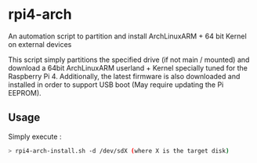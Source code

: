 # rpi4-arch
An automation script to partition and install ArchLinuxARM + 64 bit Kernel on external devices

This script simply partitions the specified drive (if not main / mounted) and download a 64bit ArchLinuxARM userland + Kernel
specially tuned for the Raspberry Pi 4. Additionally, the latest firmware is also downloaded and installed in order to support USB boot (May require updating the Pi EEPROM).

## Usage

Simply execute :

```bash
> rpi4-arch-install.sh -d /dev/sdX (where X is the target disk)
```
